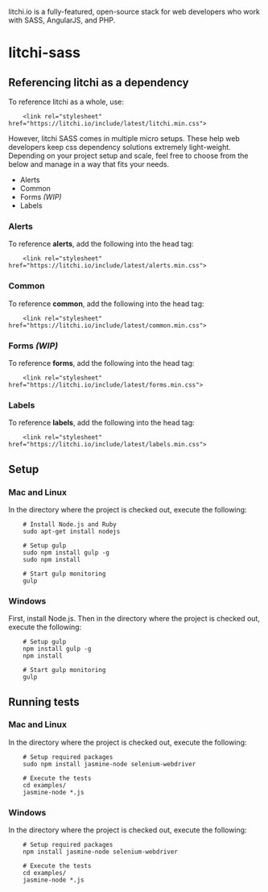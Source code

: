 litchi.io is a fully-featured, open-source stack for web developers who work with SASS, AngularJS, and PHP.

# litchi-sass

## Referencing litchi as a dependency

To reference litchi as a whole, use:

		<link rel="stylesheet" href="https://litchi.io/include/latest/litchi.min.css">

However, litchi SASS comes in multiple micro setups. These help web developers keep css dependency solutions extremely light-weight. Depending on your project setup and scale, feel free to choose from the below and manage in a way that fits your needs.

- Alerts
- Common
- Forms *(WIP)*
- Labels

### Alerts

To reference **alerts**, add the following into the head tag:

		<link rel="stylesheet" href="https://litchi.io/include/latest/alerts.min.css">

### Common

To reference **common**, add the following into the head tag:

		<link rel="stylesheet" href="https://litchi.io/include/latest/common.min.css">

### Forms *(WIP)*

To reference **forms**, add the following into the head tag:

		<link rel="stylesheet" href="https://litchi.io/include/latest/forms.min.css">

### Labels

To reference **labels**, add the following into the head tag:

		<link rel="stylesheet" href="https://litchi.io/include/latest/labels.min.css">

## Setup

### Mac and Linux

In the directory where the project is checked out, execute the following:

		# Install Node.js and Ruby
		sudo apt-get install nodejs

		# Setup gulp
		sudo npm install gulp -g
		sudo npm install

		# Start gulp monitoring
		gulp

### Windows

First, install Node.js. Then in the directory where the project is checked out, execute the following:

		# Setup gulp
		npm install gulp -g
		npm install

		# Start gulp monitoring
		gulp

## Running tests

### Mac and Linux

In the directory where the project is checked out, execute the following:

		# Setup required packages
		sudo npm install jasmine-node selenium-webdriver

		# Execute the tests
		cd examples/
		jasmine-node *.js

### Windows

In the directory where the project is checked out, execute the following:

		# Setup required packages
		npm install jasmine-node selenium-webdriver

		# Execute the tests
		cd examples/
		jasmine-node *.js
